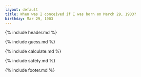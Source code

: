 ```yaml
---
layout: default
title: When was I conceived if I was born on March 29, 1903?
birthday: Mar 29, 1903
---
```


{% include header.md %}

{% include guess.md %}

{% include calculate.md %}

{% include safety.md %}

{% include footer.md %}



